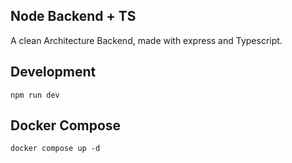 ## Node Backend + TS
A clean Architecture Backend, made with express and Typescript.


## Development
```
npm run dev
```

## Docker Compose
```
docker compose up -d
```


